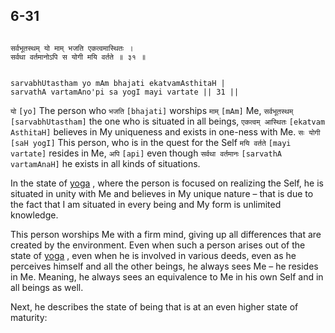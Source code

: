 ## 6-31


```shloka-sa

सर्वभूतस्थम् यो माम् भजति एकत्वमास्थितः ।
सर्वथा वर्तमानोऽपि स योगी मयि वर्तते ॥ ३१ ॥

```
```shloka-sa-hk

sarvabhUtastham yo mAm bhajati ekatvamAsthitaH |
sarvathA vartamAno'pi sa yogI mayi vartate || 31 ||

```
`यो` `[yo]` The person who `भजति` `[bhajati]` worships `माम्` `[mAm]` Me, `सर्वभूतस्थम्` `[sarvabhUtastham]` the one who is situated in all beings, `एकत्वम् आस्थितः` `[ekatvam AsthitaH]` believes in My uniqueness and exists in one-ness with Me. `सः योगी` `[saH yogI]` This person, who is in the quest for the Self `मयि वर्तते` `[mayi vartate]` resides in Me, `अपि` `[api]` even though `सर्वथा वर्तमानः` `[sarvathA vartamAnaH]` he exists in all kinds of situations.

In the state of 
[yoga](yoga_state_of_being)
, where the person is focused on realizing the Self, he is situated in unity with Me and believes in My unique nature – that is due to the fact that I am situated in every being and My form is unlimited knowledge. 

This person worships Me with a firm mind, giving up all differences that are created by the environment. Even when such a person arises out of the state of 
[yoga](yoga_state_of_being)
, even when he is involved in various deeds, even as he perceives himself and all the other beings, he always sees Me – he resides in Me. Meaning, he always sees an equivalence to Me in his own Self and in all beings as well.

Next, he describes the state of being that is at an even higher state of maturity:


